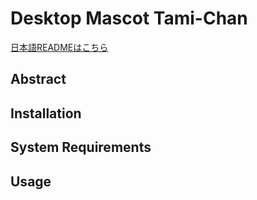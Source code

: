 # Desktop Mascot Tami-Chan

[日本語READMEはこちら](https://github.com/sabanishi/TamiChan/blob/main/README-ja.md)

## Abstract

## Installation

## System Requirements

## Usage